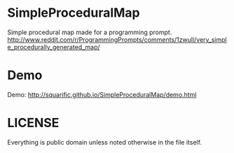 SimpleProceduralMap
===================

Simple procedural map made for a programming prompt. http://www.reddit.com/r/ProgrammingPrompts/comments/1zwull/very_simple_procedurally_generated_map/

Demo
====
Demo: http://squarific.github.io/SimpleProceduralMap/demo.html

LICENSE
=======
Everything is public domain unless noted otherwise in the file itself.